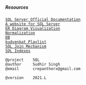 ##### Resources <br />
[```SQL Server Official Documentation```](https://docs.microsoft.com/en-us/sql/t-sql/language-reference?view=sql-server-ver15) <br />
[```A website for SQL Server```](https://www.sqlservertutorial.net/)  <br />
[```ER Diagram Visualization```](https://sqldbm.com/Home/) <br />
[```Normalization```](https://www.essentialsql.com/database-normalization/) <br />
[```DB```](https://github.com/crepantherx/db)  <br />
[```kudvenkat Playlist```](https://www.youtube.com/watch?v=ZNObiptSMSI&list=PL_nMO-wncU0nYz_BFwHJENd2YWoobA9Ly&ab_channel=kudvenkat) <br />
[```SQL Join Mechanism```](https://www.youtube.com/watch?v=pJWCwfv983Q&ab_channel=TheMagicofSQL) <br />
[```SQL Indexes```](https://www.youtube.com/watch?v=7wLFr7ZnKPU&ab_channel=TheMagicofSQL) <br />


```
@project    SQL
@author     Sudhir Singh 
@email      crepantherx@gmail.com
```

```
@version    2021.L
```
